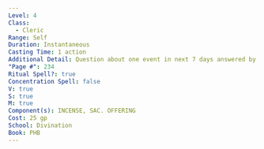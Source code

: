 ```yaml
---
Level: 4
Class:
  - Cleric
Range: Self
Duration: Instantaneous
Casting Time: 1 action
Additional Detail: Question about one event in next 7 days answered by phrase or omen.
"Page #": 234
Ritual Spell?: true
Concentration Spell: false
V: true
S: true
M: true
Component(s): INCENSE, SAC. OFFERING
Cost: 25 gp
School: Divination
Book: PHB
---
```


